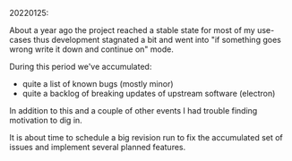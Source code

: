
20220125:

About a year ago the project reached a stable state for most of my use-cases
thus development stagnated a bit and went into "if something goes wrong 
write it down and continue on" mode. 

During this period we've accumulated:  
- quite a list of known bugs (mostly minor)
- quite a backlog of breaking updates of upstream software (electron)

In addition to this and a couple of other events I had trouble finding 
motivation to dig in.

It is about time to schedule a big revision run to fix the accumulated 
set of issues and implement several planned features.



